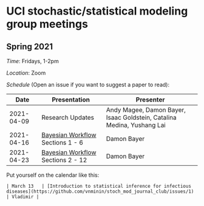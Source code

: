 # UCI stochastic/statistical modeling group meetings

## Spring 2021

*Time*: Fridays, 1-2pm

*Location*: Zoom

*Schedule* (Open an issue if you want to suggest a paper to read):

| Date   | Presentation   | Presenter    |
|--------|----------------|--------------|
| 2021-04-09 | Research Updates | Andy Magee, Damon Bayer, Isaac Goldstein, Catalina Medina, Yushang Lai |
| 2021-04-16 | [Bayesian Workflow](https://arxiv.org/abs/2011.01808) Sections 1 - 6 | Damon Bayer |
| 2021-04-23 | [Bayesian Workflow](https://arxiv.org/abs/2011.01808) Sections 2 - 12 | Damon Bayer |




Put yourself on the calendar like this:
```
| March 13   | [Introduction to statistical inference for infectious diseases](https://github.com/vnminin/stoch_mod_journal_club/issues/1) | Vladimir |
```
